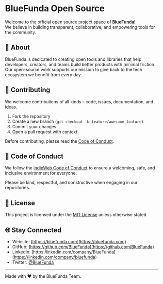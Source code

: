 # BlueFunda Open Source

Welcome to the official open source project space of **BlueFunda**!  
We believe in building transparent, collaborative, and empowering tools for the community.

## 🚀 About

BlueFunda is dedicated to creating open tools and libraries that help developers, creators, and teams build better products with minimal friction. Our open-source work supports our mission to give back to the tech ecosystem we benefit from every day.

## 🤝 Contributing

We welcome contributions of all kinds – code, issues, documentation, and ideas.

1. Fork the repository
2. Create a new branch (`git checkout -b feature/awesome-feature`)
3. Commit your changes
4. Open a pull request with context

Before contributing, please read the [Code of Conduct](https://indieweb.org/code-of-conduct).

## 📜 Code of Conduct

We follow the [IndieWeb Code of Conduct](https://indieweb.org/code-of-conduct) to ensure a welcoming, safe, and inclusive environment for everyone.

Please be kind, respectful, and constructive when engaging in our repositories.

## 📄 License

This project is licensed under the [MIT License](LICENSE) unless otherwise stated.

## 🌐 Stay Connected

- Website: [https://bluefunda.com](https://bluefunda.com)
- GitHub: [https://github.com/BlueFunda](https://github.com/BlueFunda)
- LinkedIn: [https:/linkedin.com/company/BlueFunda] (https://linkedin.com/company/bluefunda)
- Twitter: [@BlueFunda](https://twitter.com/BlueFunda)

---

Made with ❤️ by the BlueFunda Team.
